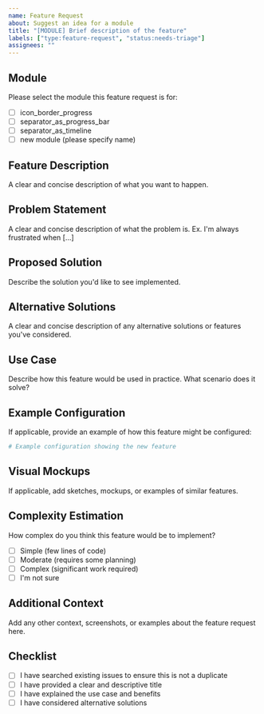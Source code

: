 ```yaml
---
name: Feature Request
about: Suggest an idea for a module
title: "[MODULE] Brief description of the feature"
labels: ["type:feature-request", "status:needs-triage"]
assignees: ""
---
```


## Module

Please select the module this feature request is for:

- [ ] icon_border_progress
- [ ] separator_as_progress_bar
- [ ] separator_as_timeline
- [ ] new module (please specify name)

## Feature Description

A clear and concise description of what you want to happen.

## Problem Statement

A clear and concise description of what the problem is. Ex. I'm always frustrated when [...]

## Proposed Solution

Describe the solution you'd like to see implemented.

## Alternative Solutions

A clear and concise description of any alternative solutions or features you've considered.

## Use Case

Describe how this feature would be used in practice. What scenario does it solve?

## Example Configuration

If applicable, provide an example of how this feature might be configured:

```yaml
# Example configuration showing the new feature
```

## Visual Mockups

If applicable, add sketches, mockups, or examples of similar features.

## Complexity Estimation

How complex do you think this feature would be to implement?

- [ ] Simple (few lines of code)
- [ ] Moderate (requires some planning)
- [ ] Complex (significant work required)
- [ ] I'm not sure

## Additional Context

Add any other context, screenshots, or examples about the feature request here.

## Checklist

- [ ] I have searched existing issues to ensure this is not a duplicate
- [ ] I have provided a clear and descriptive title
- [ ] I have explained the use case and benefits
- [ ] I have considered alternative solutions
